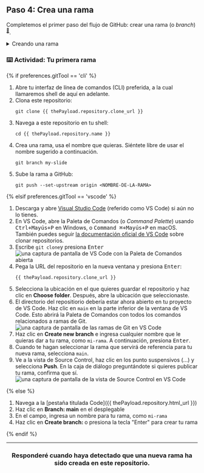 ## Paso 4: Crea una rama

Completemos el primer paso del flujo de GitHub: crear una rama (o _branch_) <sup>[:book:](https://help.github.com/articles/github-glossary/#branch)</sup>.

<details><summary>Creando una rama</summary>

## Creando una rama

:tv: [Video: Ramas](https://www.youtube.com/watch?v=xgQmu81G1yY)

Acabas de aprender cómo crear una rama—el primer paso del flujo de GitHub. 

Las ramas son una parte importante del flujo de GitHub porque nos permite separar nuestro trabajo de la rama principal o `main`. En otras palabras, el trabajo de todos está a salvo mientras aportas contribuciones. 

### Tips para usar ramas
Un solo proyecto puede tener cientos de ramas, cada una sugiriendo un nuevo cambio a la rama principal o `main`.

La mejor manera de mantener tus ramas organizadas en un equipo es mantenerlas concisas y efímeras. En otras palabras, una sola rama debería representar solamente una nueva característica o una corrección de errores. Esto permite que haya menos confusión entre colaboradores cuando las ramas solamente están activas por unos días antes de que sean fusionadas <sup>[:book:](https://help.github.com/articles/github-glossary/#merge)</sup> con la rama principal o `main`.  

<hr>
</details>

### :keyboard: Actividad: Tu primera rama

{% if preferences.gitTool == 'cli' %}
1. Abre tu interfaz de línea de comandos (CLI) preferida, a la cual llamaremos shell de aquí en adelante. 
1. Clona este repositorio:
      ```shell
      git clone {{ thePayload.repository.clone_url }}
      ```
1. Navega a este repositorio en tu shell:
      ```shell
      cd {{ thePayload.repository.name }}
      ```
1. Crea una rama, usa el nombre que quieras. Siéntete libre de usar el nombre sugerido a continuación.  
      ```shell
      git branch my-slide
      ```
1. Sube la rama a GitHub:
      ```
      git push --set-upstream origin <NOMBRE-DE-LA-RAMA>
      ```

{% elsif preferences.gitTool == 'vscode' %}
1. Descarga y abre [Visual Studio Code](https://code.visualstudio.com/Download) (referido como VS Code) si aún no lo tienes.
1. En VS Code, abre la Paleta de Comandos (o _Command Palette_) usando <kbd>Ctrl+Mayús+P</kbd> en Windows, o <kbd>Command ⌘+Mayús+P</kbd> en macOS. También puedes seguir [la documentación oficial de VS Code](https://code.visualstudio.com/docs/editor/versioncontrol#_cloning-a-repository) sobre clonar repositorios.
1. Escribe `git clone`y presiona <kbd>Enter</kbd>
      ![una captura de pantalla de VS Code con la Paleta de Comandos abierta](https://user-images.githubusercontent.com/16547949/53639288-bcf9ec80-3bf6-11e9-9d18-d97167168248.png)
1. Pega la URL del repositorio en la nueva ventana y presiona <kbd>Enter</kbd>:
      ```shell
      {{ thePayload.repository.clone_url }}
      ```
1. Selecciona la ubicación en el que quieres guardar el repositorio y haz clic en **Choose folder**. Después, abre la ubicación que seleccionaste.  
1. El directorio del repositiorio debería estar ahora abierto en tu proyecto de VS Code. Haz clic en `main` en la parte inferior de la ventana de VS Code. Esto abrirá la Paleta de Comandos con todos los comandos relacionados a ramas de Git. 
      ![una captura de pantalla de las ramas de Git en VS Code](https://user-images.githubusercontent.com/16547949/53639606-adc76e80-3bf7-11e9-98ac-bd41ae2b40db.png)
1. Haz clic en **Create new branch** e ingresa cualquier nombre que le quieras dar a tu rama, como `mi-rama`. A continuación, presiona <kbd>Enter</kbd>.
1. Cuando te hagan seleccionar la rama que servirá de referencia para tu nueva rama, selecciona `main`.
1. Ve a la vista de Source Control, haz clic en los punto suspensivos (...) y selecciona **Push**. En la caja de diálogo preguntándote si quieres publicar tu rama, confirma que sí.
      ![una captura de pantalla de la vista de Source Control en VS Code](https://user-images.githubusercontent.com/16547949/53640015-ee73b780-3bf8-11e9-8c90-be9022b9555a.png)

{% else %}

1. Navega a la  [pestaña titulada Code]({{ thePayload.repository.html_url }})
2. Haz clic en **Branch: main** en el desplegable
3. En el campo, ingresa un nombre para tu rama, como `mi-rama`
4. Haz clic en **Create branch: <nombre>** o presiona la tecla "Enter" para crear tu rama

{% endif %}
<hr>
<h3 align="center">Responderé cuando haya detectado que una nueva rama ha sido creada en este repositorio.</h3>